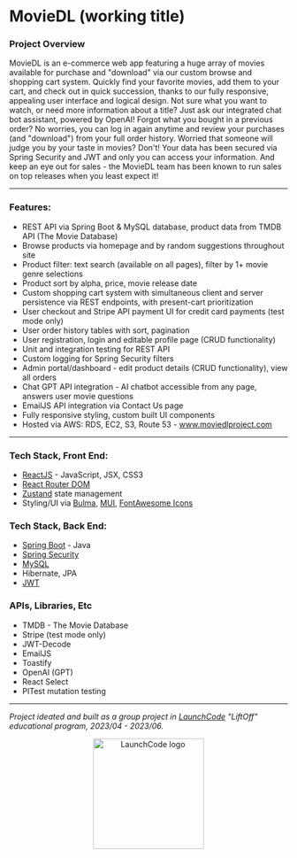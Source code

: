 # MovieDL (working title)

### Project Overview
MovieDL is an e-commerce web app featuring a huge array of movies available for purchase and "download" via our custom browse and shopping cart system.  Quickly find your favorite movies, add them to your cart, and check out in quick succession, thanks to our fully responsive, appealing user interface and logical design.  Not sure what you want to watch, or need more information about a title?  Just ask our integrated chat bot assistant, powered by OpenAI!  Forgot what you bought in a previous order?  No worries, you can log in again anytime and review your purchases (and "download") from your full order history.  Worried that someone will judge you by your taste in movies?  Don't!  Your data has been secured via Spring Security and JWT and only you can access your information.  And keep an eye out for sales - the MovieDL team has been known to run sales on top releases when you least expect it!

***

### Features:
- REST API via Spring Boot & MySQL database, product data from TMDB API (The Movie Database) 
- Browse products via homepage and by random suggestions throughout site
- Product filter: text search (available on all pages), filter by 1+ movie genre selections
- Product sort by alpha, price, movie release date
- Custom shopping cart system with simultaneous client and server persistence via REST endpoints, with present-cart prioritization
- User checkout and Stripe API payment UI for credit card payments (test mode only)
- User order history tables with sort, pagination
- User registration, login and editable profile page (CRUD functionality)
- Unit and integration testing for REST API
- Custom logging for Spring Security filters
- Admin portal/dashboard - edit product details (CRUD functionality), view all orders
- Chat GPT API integration - AI chatbot accessible from any page, answers user movie questions
- EmailJS API integration via Contact Us page
- Fully responsive styling, custom built UI components
- Hosted via AWS: RDS, EC2, S3, Route 53 - www.moviedlproject.com

***

### Tech Stack, Front End:
- [ReactJS](https://react.dev/) - JavaScript, JSX, CSS3
- [React Router DOM](https://www.npmjs.com/package/react-router-dom)
- [Zustand](https://github.com/pmndrs/zustand) state management
- Styling/UI via [Bulma](https://bulma.io), [MUI](https://mui.com/), [FontAwesome Icons](https://fontawesome.com/icons)
  
### Tech Stack, Back End:
- [Spring Boot](https://spring.io/projects/spring-boot) - Java
- [Spring Security](https://docs.spring.io/spring-security/reference/index.html)
- [MySQL](https://www.mysql.com)
- Hibernate, JPA
- [JWT](https://jwt.io/)

### APIs, Libraries, Etc
- TMDB - The Movie Database
- Stripe (test mode only)
- JWT-Decode
- EmailJS
- Toastify
- OpenAI (GPT)
- React Select
- PITest mutation testing
***

*Project ideated and built as a group project in [LaunchCode](https://www.launchcode.org) "LiftOff" educational program, 2023/04 - 2023/06.*

<p align="center">
<a href="https://www.launchcode.org"><img src="https://www.launchcode.org/assets/dabomb-562825789d0850a41ddd8ef7eb0d0222d9ef99cd54594ee5e820cb6070fb9477.svg" alt="LaunchCode logo" title="LaunchCodeLogo" width="200"></a></p>
